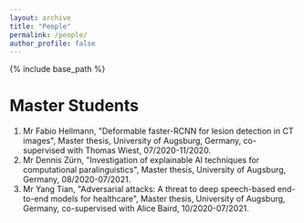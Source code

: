 ```yaml
---
layout: archive
title: "People"
permalink: /people/
author_profile: false
---
```

{% include base_path %}

# Master Students
1. Mr Fabio Hellmann, "Deformable faster-RCNN for lesion detection in CT images", Master thesis, University of Augsburg, Germany, co-supervised with Thomas Wiest, 07/2020-11/2020.
2. Mr Dennis Zürn, "Investigation of explainable AI techniques for computational paralinguistics", Master thesis, University of Augsburg, Germany, 08/2020-07/2021.
3. Mr Yang Tian, "Adversarial attacks: A threat to deep speech-based end-to-end models for healthcare", Master thesis, University of Augsburg, Germany, co-supervised with Alice Baird, 10/2020-07/2021.
